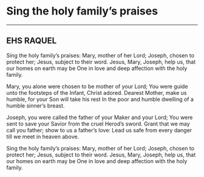 # Sing the holy family’s praises

***

## EHS RAQUEL

Sing the holy family’s praises:
Mary, mother of her Lord;
Joseph, chosen to protect her;
Jesus, subject to their word.
Jesus, Mary, Joseph, help us,
that our homes on earth may be
One in love and deep affection
with the holy family.

Mary, you alone were chosen
to be mother of your Lord;
You were guide unto the footsteps
of the Infant, Christ adored.
Dearest Mother, make us humble,
for your Son will take his rest
In the poor and humble dwelling
of a humble sinner’s breast.

Joseph, you were called the father
of your Maker and your Lord;
You were sent to save your Savior 
from the cruel Herod’s sword.
Grant that we may call you father;
show to us a father’s love:
Lead us safe from every danger
till we meet in heaven above.

Sing the holy family’s praises:
Mary, mother of her Lord;
Joseph, chosen to protect her;
Jesus, subject to their word.
Jesus, Mary, Joseph, help us,
that our homes on earth may be
One in love and deep affection
with the holy family.